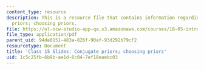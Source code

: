 ```yaml
---
content_type: resource
description: This is a resource file that contains information regarding conjugate
  priors; choosing priors.
file: https://ol-ocw-studio-app-qa.s3.amazonaws.com/courses/18-05-introduction-to-probability-and-statistics-spring-2014/1c5c25fb6b9bae1d6c047ef18eaebc03_MIT18_05S14_class15slides.pdf
file_type: application/pdf
parent_uid: 94de8151-483a-826f-90af-93d292b79cf2
resourcetype: Document
title: 'Class 15 Slides: Conjugate priors; choosing priors'
uid: 1c5c25fb-6b9b-ae1d-6c04-7ef18eaebc03
---
```

